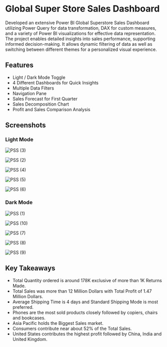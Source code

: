 # Global Super Store Sales Dashboard
Developed an extensive Power BI Global Superstore Sales Dashboard utilizing Power Query for data transformation, DAX for custom  measures, and a variety of Power BI visualizations for effective data representation. The project enables detailed insights into sales  performance, supporting informed decision-making. It allows dynamic filtering of data as well as switching between different themes for a personalized visual experience.

## Features

- Light / Dark Mode Toggle
- 4 Different Dashboards for Quick Insights
- Multiple Data Filters
- Navigation Pane
- Sales Forecast for First Quarter
- Sales Decomposition Chart
- Profit and Sales Comparison Analysis


## Screenshots
### Light Mode

![PSS (3)](https://github.com/jarsheenkaur/Global-Super-Store-Sales-Dashboard/assets/152518497/7f91564c-3426-4f56-8aad-f72b7165214c)

![PSS (2)](https://github.com/jarsheenkaur/Global-Super-Store-Sales-Dashboard/assets/152518497/e05ada8f-317d-4d68-bb67-550db7f55607)

![PSS (4)](https://github.com/jarsheenkaur/Global-Super-Store-Sales-Dashboard/assets/152518497/5293c62d-e7a7-43fa-bd2f-fd56a8a35269)

![PSS (5)](https://github.com/jarsheenkaur/Global-Super-Store-Sales-Dashboard/assets/152518497/aad35197-6970-4129-872a-8b02c1ea817f)

![PSS (6)](https://github.com/jarsheenkaur/Global-Super-Store-Sales-Dashboard/assets/152518497/fffe6ffe-8b3e-4d2a-8ce1-9e36c6f2b779)


### Dark Mode

![PSS (1)](https://github.com/jarsheenkaur/Global-Super-Store-Sales-Dashboard/assets/152518497/0f7afad5-aebe-4ad7-8235-ae6cf1a480cf)

![PSS (10)](https://github.com/jarsheenkaur/Global-Super-Store-Sales-Dashboard/assets/152518497/cd89c2fb-501f-4127-9fbd-9ab4f5804aec)

![PSS (7)](https://github.com/jarsheenkaur/Global-Super-Store-Sales-Dashboard/assets/152518497/1f26c061-c9b9-4d04-8397-34e050c00c89)

![PSS (8)](https://github.com/jarsheenkaur/Global-Super-Store-Sales-Dashboard/assets/152518497/11a2bca8-2039-4622-a9b0-f496e6e6cde0)

![PSS (9)](https://github.com/jarsheenkaur/Global-Super-Store-Sales-Dashboard/assets/152518497/28aee2d7-419f-445c-a159-5dde6da6dec1)


## Key Takeaways

- Total Quantity ordered is around 178K exclusive of more than 1K Returns Made.
- Total Sales was more than 12 Million Dollars with Total Profit of 1.47 Million Dollars.
- Average Shipping Time is 4 days and Standard Shipping Mode is most preferred.
- Phones are the most sold products closely followed by copiers, chairs and bookcases.
- Asia Pacific holds the Biggest Sales market.
- Consumers contribute near about 52% of the Total Sales.
- United States contributes the highest profit followed by China, India and United Kingdom.



